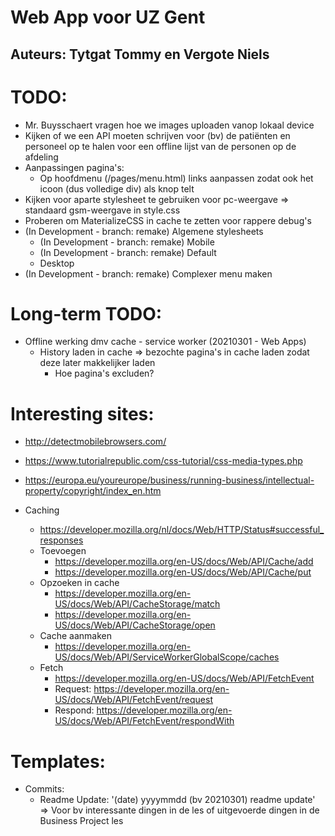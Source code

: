 # Web App voor UZ Gent
## Auteurs: Tytgat Tommy en Vergote Niels


# TODO:
- Mr. Buysschaert vragen hoe we images uploaden vanop lokaal device
- Kijken of we een API moeten schrijven voor (bv) de patiënten en personeel op te halen voor een offline lijst van de personen op de afdeling
- Aanpassingen pagina's:
    - Op hoofdmenu (/pages/menu.html) links aanpassen zodat ook het icoon (dus volledige div) als knop telt
- Kijken voor aparte stylesheet te gebruiken voor pc-weergave => standaard gsm-weergave in style.css
- Proberen om MaterializeCSS in cache te zetten voor rappere debug's
- (In Development - branch: remake) Algemene stylesheets
    - (In Development - branch: remake) Mobile
    - (In Development - branch: remake) Default
    - Desktop
- (In Development - branch: remake) Complexer menu maken


# Long-term TODO:
- Offline werking dmv cache - service worker (20210301 - Web Apps)
    - History laden in cache => bezochte pagina's in cache laden zodat deze later makkelijker laden
        - Hoe pagina's excluden?


# Interesting sites:
- http://detectmobilebrowsers.com/
- https://www.tutorialrepublic.com/css-tutorial/css-media-types.php
- https://europa.eu/youreurope/business/running-business/intellectual-property/copyright/index_en.htm

- Caching
    - https://developer.mozilla.org/nl/docs/Web/HTTP/Status#successful_responses
    - Toevoegen
        - https://developer.mozilla.org/en-US/docs/Web/API/Cache/add
        - https://developer.mozilla.org/en-US/docs/Web/API/Cache/put
    - Opzoeken in cache
        - https://developer.mozilla.org/en-US/docs/Web/API/CacheStorage/match
        - https://developer.mozilla.org/en-US/docs/Web/API/CacheStorage/open
    - Cache aanmaken
        - https://developer.mozilla.org/en-US/docs/Web/API/ServiceWorkerGlobalScope/caches
    - Fetch
        - https://developer.mozilla.org/en-US/docs/Web/API/FetchEvent
        - Request: https://developer.mozilla.org/en-US/docs/Web/API/FetchEvent/request
        - Respond: https://developer.mozilla.org/en-US/docs/Web/API/FetchEvent/respondWith
    




# Templates:
- Commits:
    - Readme Update: '(date) yyyymmdd (bv 20210301) readme update' => Voor bv interessante dingen in de les of uitgevoerde dingen in de Business Project les